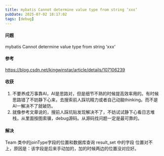 ```yaml
---
title: mybatis Cannot determine value type from string ‘xxx‘
pubDate: 2025-07-02 18:17:02
tags: [debug]
---
```


#### 问题

mybatis Cannot determine value type from string ‘xxx‘



#### 参考

https://blog.csdn.net/kingwinstar/article/details/107106239



#### 收获

1. 不要养成万事靠AI，AI是思路对，但是细节不熟的时候提高效率用的。有时候思路错了不妨静下心来，去搜索前人踩坑精力或者自己动脑thinking。而不是AI一解决不了就破防。
2. 就像参考文章说的，搜前人踩坑贴发现解决不了，不妨试试静下心看日志堆栈，从里面按图索骥，debug源码。从源码找问题一定是最可靠的。

#### 解决

Team 类中的joinType字段的位置和数据库查询 result_set 中的字段 位置对不上，原因是：该字段是后来手动加的，加的时候两边的位置没对应好。